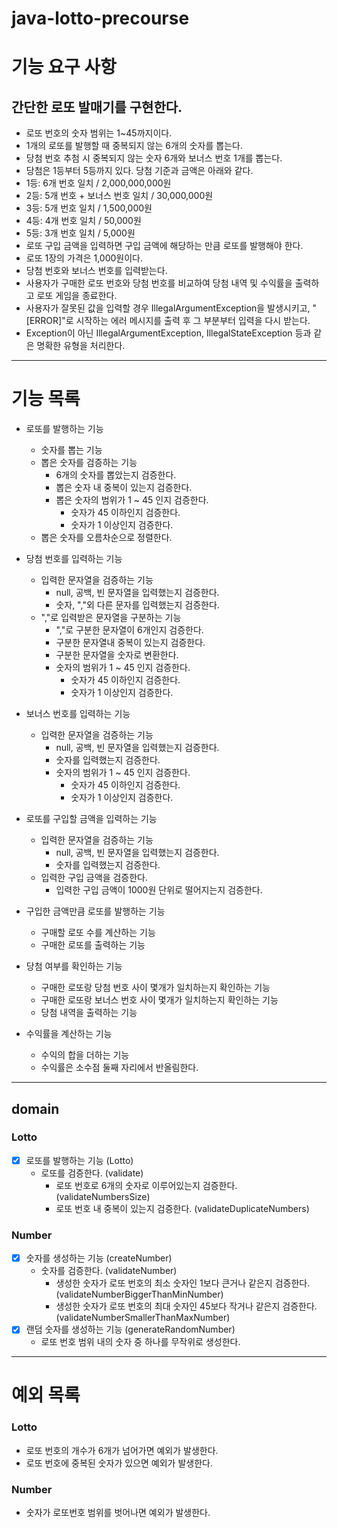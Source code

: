 # java-lotto-precourse

# 기능 요구 사항

## 간단한 로또 발매기를 구현한다.

- 로또 번호의 숫자 범위는 1~45까지이다.
- 1개의 로또를 발행할 때 중복되지 않는 6개의 숫자를 뽑는다.
- 당첨 번호 추첨 시 중복되지 않는 숫자 6개와 보너스 번호 1개를 뽑는다.
- 당첨은 1등부터 5등까지 있다. 당첨 기준과 금액은 아래와 같다.
- 1등: 6개 번호 일치 / 2,000,000,000원
- 2등: 5개 번호 + 보너스 번호 일치 / 30,000,000원
- 3등: 5개 번호 일치 / 1,500,000원
- 4등: 4개 번호 일치 / 50,000원
- 5등: 3개 번호 일치 / 5,000원
- 로또 구입 금액을 입력하면 구입 금액에 해당하는 만큼 로또를 발행해야 한다.
- 로또 1장의 가격은 1,000원이다.
- 당첨 번호와 보너스 번호를 입력받는다.
- 사용자가 구매한 로또 번호와 당첨 번호를 비교하여 당첨 내역 및 수익률을 출력하고 로또 게임을 종료한다.
- 사용자가 잘못된 값을 입력할 경우 IllegalArgumentException을 발생시키고, "[ERROR]"로 시작하는 에러 메시지를 출력 후 그 부분부터 입력을 다시 받는다.
- Exception이 아닌 IllegalArgumentException, IllegalStateException 등과 같은 명확한 유형을 처리한다.

---

# 기능 목록

- 로또를 발행하는 기능
  - 숫자를 뽑는 기능
  - 뽑은 숫자를 검증하는 기능
    - 6개의 숫자를 뽑았는지 검증한다.
    - 뽑은 숫자 내 중복이 있는지 검증한다.
    - 뽑은 숫자의 범위가 1 ~ 45 인지 검증한다.
      - 숫자가 45 이하인지 검증한다.
      - 숫자가 1 이상인지 검증한다.
  - 뽑은 숫자를 오름차순으로 정렬한다.
- 당첨 번호를 입력하는 기능
  - 입력한 문자열을 검증하는 기능
    - null, 공백, 빈 문자열을 입력했는지 검증한다.
    - 숫자, ","외 다른 문자를 입력했는지 검증한다.
  - ","로 입력받은 문자열을 구분하는 기능
    - ","로 구분한 문자열이 6개인지 검증한다.
    - 구분한 문자열내 중복이 있는지 검증한다.
    - 구분한 문자열을 숫자로 변환한다.
    - 숫자의 범위가 1 ~ 45 인지 검증한다.
      - 숫자가 45 이하인지 검증한다.
      - 숫자가 1 이상인지 검증한다.
- 보너스 번호를 입력하는 기능

  - 입력한 문자열을 검증하는 기능
    - null, 공백, 빈 문자열을 입력했는지 검증한다.
    - 숫자를 입력했는지 검증한다.
    - 숫자의 범위가 1 ~ 45 인지 검증한다.
      - 숫자가 45 이하인지 검증한다.
      - 숫자가 1 이상인지 검증한다.

- 로또를 구입할 금액을 입력하는 기능

  - 입력한 문자열을 검증하는 기능
    - null, 공백, 빈 문자열을 입력했는지 검증한다.
    - 숫자를 입력했는지 검증한다.
  - 입력한 구입 금액을 검증한다.
    - 입력한 구입 금액이 1000원 단위로 떨어지는지 검증한다.

- 구입한 금액만큼 로또를 발행하는 기능

  - 구매할 로또 수를 계산하는 기능
  - 구매한 로또를 출력하는 기능

- 당첨 여부를 확인하는 기능

  - 구매한 로또랑 당첨 번호 사이 몇개가 일치하는지 확인하는 기능
  - 구매한 로또랑 보너스 번호 사이 몇개가 일치하는지 확인하는 기능
  - 당첨 내역을 출력하는 기능

- 수익률을 계산하는 기능
  - 수익의 합을 더하는 기능
  - 수익률은 소수점 둘째 자리에서 반올림한다.

---

## domain

### Lotto

- [x] 로또를 발행하는 기능 (Lotto)
  - 로또를 검증한다. (validate)
    - 로또 번호로 6개의 숫자로 이루어있는지 검증한다. (validateNumbersSize)
    - 로또 번호 내 중복이 있는지 검증한다. (validateDuplicateNumbers)

### Number

- [x] 숫자를 생성하는 기능 (createNumber)
  - 숫자를 검증한다. (validateNumber)
    - 생성한 숫자가 로또 번호의 최소 숫자인 1보다 큰거나 같은지 검증한다. (validateNumberBiggerThanMinNumber)
    - 생성한 숫자가 로또 번호의 최대 숫자인 45보다 작거나 같은지 검증한다. (validateNumberSmallerThanMaxNumber)
- [x] 랜덤 숫자를 생성하는 기능 (generateRandomNumber)
  - 로또 번호 범위 내의 숫자 중 하나를 무작위로 생성한다.

---

# 예외 목록

### Lotto

- 로또 번호의 개수가 6개가 넘어가면 예외가 발생한다.
- 로또 번호에 중복된 숫자가 있으면 예외가 발생한다.

### Number

- 숫자가 로또번호 범위를 벗어나면 예외가 발생한다.
